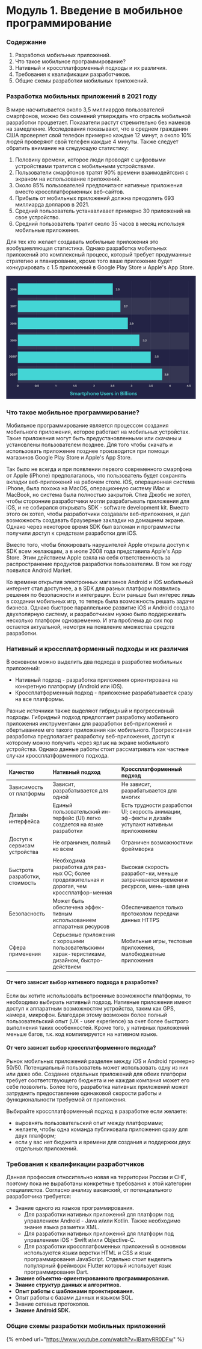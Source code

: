 # Модуль 1. Введение в мобильное программирование

### Содержание

1. Разработка мобильных приложений.
2. Что такое мобильное программирование?
3. Нативный и кроссплатформенный подходы и их различия.
4. Требования к квалификации разработчиков.
5. Общие схемы разработки мобильных приложений.

### Разработка мобильных приложений в 2021 году

В мире насчитывается около 3,5 миллиардов пользователей смартфонов, можно без сомнений утверждать что отрасль мобильной разработки процветает. Показатели растут стремительно без намеков на замедление. Исследования показывают, что в среднем гражданин США проверяет свой телефон примерно каждые 12 минут, а около 10% людей проверяют свой телефен каждые 4 минуты. Также следует обратить внимание на следующую статистику: 

1. Половину времени, которое люди проводят с цифровыми устройствами тратится с мобильными устройствами.
2. Пользователи смарфтонов тратят 90% времени взаимодейтсвия с экраном на использование приложений.
3. Около 85% пользователей предпочитают нативные приложения вместо кроссплатформенных веб-сайтов.
4. Прибыль от мобильных приложений должна преодолеть 693 миллиарда долларов в 2021.
5. Средний пользователь устанавливает примерно 30 приложений на свое устройство.
6. Средний пользователь тратит около 35 часов в месяц используя мобильные приложения.

Для тех кто желает создавать мобильные приложения это вообушевляющая статистика. Однако разработка мобильных приложений это комплексный процесс, который требует продуманные стратегию и планирование, кроме того ваше приложение будет конкурировать с 1.5 приложений в Google Play Store и Apple's App Store.

![&#x41F;&#x43E;&#x43B;&#x44C;&#x437;&#x43E;&#x432;&#x430;&#x442;&#x435;&#x43B;&#x438; &#x441;&#x43C;&#x430;&#x440;&#x442;&#x444;&#x43E;&#x43D;&#x43E;&#x432; &#x432; &#x43C;&#x438;&#x438;&#x43B;&#x438;&#x430;&#x440;&#x434;&#x430;&#x445; &#x43E;&#x442; 2016 &#x434;&#x43E; 2021 \(&#x43F;&#x440;&#x438;&#x43C;&#x435;&#x440;&#x43D;&#x43E;&#x435;\)](.gitbook/assets/image.png)

### Что такое мобильное программирование?

Мобильное программирование является процессом создания мобильного приложения, которое работает на мобильных устройстах. Такие приложения могут быть предустановленными или скачаны и установлены пользователем позднее. Для того чтобы скачать и использовать приложение позднее производится при помощи магазинов Google Play Store и Apple's App Store.

Так было не всегда и при появлении первого современного смартфона от Apple \(iPhone\) предполагалось, что пользователь будет сохранять вкладки веб-приложений на рабочем столе. iOS, операционная система iPhone, была похожа на MacOS, операционную систему iMac и MacBook, но система была полностью закрытой. Стив Джобс не хотел, чтобы сторонние разработчики могли разрабатывать приложения для iOS, и не собирался открывать SDK - software development kit. Вместо этого он хотел, чтобы разработчики создавали веб-приложения, и дал возможность создавать браузерные закладки на домашнем экране. Однако через некоторое время SDK был взломан и программисты получили доступ к средствам разработки для iOS. 

Вместо того, чтобы блокировать нарушителей Apple открыла доступ к SDK всем желающим, а в июле 2008 года представила Apple's App Store. Этим действием Apple взяла на себя ответственность за распространение продуктов разработки пользователям. В том же году появился Android Market.

Ко времени открытия электронных магазинов Android и iOS мобильный интернет стал доступнее, а в SDK для разных платформ появились решения по безопасности и интеграции. Если раньше был интерес лишь в создании мобильных игр, то теперь была возможность решать задачи бизнеса. Однако быстрое параллельное развитие iOS и Android создало двухполярную систему, и разработчикам нужно было поддерживать несколько платформ одновременно. И эта проблема до сих пор остается актуальной, немотря на появление множества средств разработки.

### Нативный и кроссплатформенный подходы и их различия

В основном можно выделить два подхода в разработке мобильных приложений:

* Нативный подход - разработка приложения ориентирована на конкретную платформу \(Android или iOS\).
* Кроссплатформенный подход - приложение разрабатывается сразу на все платформы.

 Разные источники также выделяют гибридный и прогрессивный подходы. Гибридный подход предполгает разработку мобильного приложения инструментами для разработки веб-приложений и обертыванием его такого приложения как мобильного. Прогрессивная разработка предполагает разработку веб-приложения, доступ к которому можно получить через ярлык на экране мобильного устройства. Однако данные работы стоит рассматривать как частные случаи кроссплатформенного подхода.

| Качество | Нативный подход | Кроссплатформенный подход |
| :--- | :--- | :--- |
| Зависимость от платформы | Зависит, разрабатывается для одной | Не зависит, разрабатывается для многих |
| Дизайн интерфейса | Единый пользовательский ин-терфейс \(UI\) легко создается на языке разработки | Есть трудности разработки UI; скорость анимации, эф-фекты и дизайн уступают нативным приложениям |
| Доступ к сервисам устройства | Не ограничен, полный ко всем | Ограничен возможностями фреймворка |
| Быстрота разработки, стоимость | Необходима разработка для раз-ных ОС; более продолжительная и дорогая, чем кроссплатфор-менная | Высокая скорость разработ-ки, меньше затрачивается времени и ресурсов, мень-шая цена |
| Безопасность | Может быть обеспечена эффек-тивным использованием аппаратных ресурсов | Обеспечивается только протоколом передачи данных HTTPS |
| Сфера применения | Серьезные приложения с хорошими пользовательскими харак-теристиками, дизайном, быстро-действием | Мобильные игры, тестовые приложения, малобюджетные приложения |

#### От чего зависит выбор нативного подхода в разработке?

Если вы хотите использовать встроенные возможности платформы, то необходимо выбирать нативный подход. Нативные приложения имеют доступ к аппаратным возможностям устройства, таким как GPS, камера, микрофон. Благодаря этому возможен более полный пользовательский опыт \(UX - user experience\) за счет более быстрого выполнения таких особенностей. Кроме того, у нативных приложений меньше багов, т.к. код компилируется на нативном языке.

####  От чего зависит выбор кроссплатформенного подхода?

Рынок мобильных приложений разделен между iOS и Android примерно 50/50. Потенциальный пользователь может использовать одну из них или даже обе. Создание отдельных приложений для обеих платформ требует соответствующего бюджета и не каждая компания может его себе позволить. Более того, разработка нативных приложений может затруднить предоставление одинаковой скорости работы и функциональности требуемой от приложения.

Выбирайте кроссплатформенный подход в разработке если желаете:

* выровнять пользовательский опыт между  платформами;
* желаете, чтобы одна команда публиковала приложения сразу для двух платформ;
* если у вас нет бюджета и времени для создания и поддержки двух отдельных приложений.

### Требования к квалификации разработчиков

Данная профессия относительно новая на территории России и СНГ, поэтому пока не выработаны конкретные требования к этой категории специалистов. Согласно анализу ваканский, от потенциального разработчика требуется:

* Знание одного из языков программирования.
  * Для разработки нативных приложений для платформ под управлением Android - Java и/или Kotlin. Также необходимо знание языка разметки XML.
  * Для разработки нативных приложений для платформ под управлением iOS - Swift и/или Objective-C.
  * Для разработки кроссплатфоменных приложений в основном используются языки верстки HTML и CSS и язык программирования JavaScript. Отдельно стоит выделить популярный фреймворк Flutter который использует язык программирования Dart.
* **Знание объектно-ориентированного программирования.**
* **Знание структур данных и алгоритмов.**
* **Опыт работы с шаблонами проектирования.**
* Опыт работы с базами данных и языком SQL.
* Знание сетевых протоколов.
* **Знание Android SDK.**

### Общие схемы разработки мобильных приложений

{% embed url="https://www.youtube.com/watch?v=IBamyRR0DFw" %}



 

